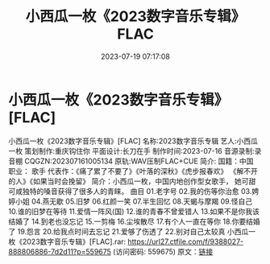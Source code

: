 ﻿---
title: 小西瓜一枚《2023数字音乐专辑》FLAC
date: 2023-07-19 07:17:08
categories: APE、FLAC、MP3
tags: 华语中文
---
# 小西瓜一枚《2023数字音乐专辑》[FLAC]

小西瓜一枚《2023数字音乐专辑》[FLAC]
名称:2023数字音乐专辑
艺人:小西瓜一枚
策划制作:重庆钩住你
平面设计:长刀在手
制作时间:2023-07-16
音源录制:录音棚
CQGZN:202307161005134
原轨:WAV压制FLAC+CUE
简介:
国籍：中国
职业： 歌手
代表作：《痛了累了不要了》《叶落的深秋》《虎步报春欢》
《解不开的人》《如果当时会挽留》
简介：小西瓜一枚，中国内地创作型女歌手，
她可甜可咸独特的嗓音获得了很多人的青睐。
曲目
01.老字号
02.我的伤等你治愈
03.娉婷小姐
04.燕无歇
05.旧梦
06.红颜一笑
07.半生回忆
08.天蝎与摩羯
09.怪自己
10.谁的旧梦在等待
11.爱情一阵风(国)
12.谁的青春不曾爱错人
13.如果不是你我该结婚了
14.到老也没忘记
15.一剪梅
16.尘埃散尽
17.有个人一直在等你
18.你要结婚了
19.怨言
20.给我点时间去忘记
21.爱够了伤透了
22.别对自己太较真
小西瓜一枚《2023数字音乐专辑》[FLAC].rar: https://url27.ctfile.com/f/9388027-888806886-7d2d11?p=559675
(访问密码: 559675)
原文：[链接](https://blog.sina.com.cn/s/blog_1647c7e76010312qv.html)